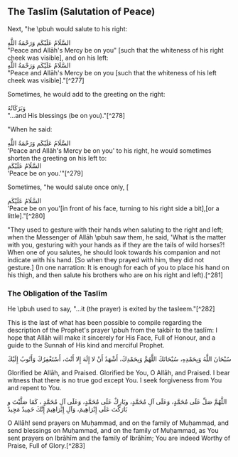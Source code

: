 

## The Taslīm (Salutation of Peace)

Next, "he \pbuh would salute to his right:

<div lang="ar">السَّلَامُ عَلَيْكَم وَرَحْمَةُ اللَّهِ</div>  
"Peace and Allāh's Mercy be on you" [such that the whiteness of his right cheek was visible], and on his left:

<div lang="ar">السَّلَامُ عَلَيْكَم وَرَحْمَةُ اللَّهِ</div>  
"Peace and Allāh's Mercy be on you [such that the whiteness of his left cheek was visible]."[^277]

Sometimes, he would add to the greeting on the right:

<div lang="ar">وَبَرَكَاتُهُ</div>  
"...and His blessings (be on you)."[^278]

"When he said:

<div lang="ar">السَّلَامُ عَلَيْكَم وَرَحْمَةُ اللَّهِ</div>  
'Peace and Allāh's Mercy be on you' to his right, he would sometimes shorten the greeting on his left to:

<div lang="ar">السَّلَامُ عَلَيْكَم</div>  
'Peace be on you.'"[^279]

Sometimes, "he would salute once only, [

<div lang="ar">السَّلَامُ عَلَيْكَم</div>  
'Peace be on you'[in front of his face, turning to his right side a bit],[or a little]."[^280]

"They used to gesture with their hands when saluting to the right and left; when the Messenger of Allāh \pbuh saw them, he said, 'What is the matter with you, gesturing with your hands as if they are the tails of wild horses?! When one of you salutes, he should look towards his companion and not indicate with his hand. [So when they prayed with him, they did not gesture.] (In one narration: It is enough for each of you to place his hand on his thigh, and then salute his brothers who are on his right and left).[^281]

### The Obligation of the Taslīm

He \pbuh used to say, "...it (the prayer) is exited by the tasleem."[^282]

This is the last of what has been possible to compile regarding the description of the Prophet's prayer \pbuh from the takbīr to the taslīm: I hope that Allāh will make it sincerely for His Face, Full of Honour, and a guide to the Sunnah of His kind and merciful Prophet.

<div lang="ar">سُبْحَانَ اللَّهُ وَبِحَمْدِهِ، سُبْحَانَكَ اللَّهُمَّ وَبِحَمْدِكَ، أَشْهَدُ أَنْ لا إِلَهَ إِلا أَنْتَ، أَسْتَغْفِرُكَ وَأَتُوبُ إِلَيْكَ</div>

Glorified be Allāh, and Praised. Glorified be You, O Allāh, and Praised. I bear witness that there is no true god except You. I seek forgiveness from You and repent to You.

<div lang="ar">اللَّهُمَّ صَلِّ عَلَى مُحَمَّدٍ، وَعَلَى آلِ مُحَمَّدٍ، وبَارِكْ عَلَى مُحَمَّدٍ، وَعَلَى آلِ مُحَمَّدٍ ، كَمَا صَلَّيْتَ و بَارَكْتَ عَلَى إِبْرَاهِيمَ، وَآلِ إِبْرَاهِيمَ إِنَّكَ حَمِيدٌ مَجِيدٌ</div>

O Allāh! send prayers on Muḥammad, and on the family of Muḥammad, and send blessings on Muḥammad, and on the family of Muḥammad, as You sent prayers on Ibrāhīm and the family of Ibrāhīm; You are indeed Worthy of Praise, Full of Glory.[^283]


